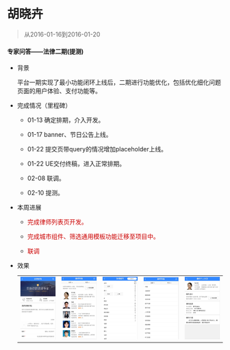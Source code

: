 # 胡晓卉

> 从2016-01-16到2016-01-20

#### 专家问答——法律二期(提测)

- 背景

    平台一期实现了最小功能闭环上线后，二期进行功能优化，包括优化细化问题页面的用户体验、支付功能等。

- 完成情况（里程碑）

    - 01-13 确定排期，介入开发。

    - 01-17 banner、节日公告上线。

    - 01-22 提交页带query的情况增加placeholder上线。

    - 01-22 UE交付终稿，进入正常排期。

	- 02-08 联调。
    
    - 02-10 提测。

- 本周进展
   
    - <p style="color:#c00">完成律师列表页开发。</p>

    - <p style="color:#c00">完成城市组件、筛选通用模板功能迁移至项目中。</p>
	- <p style="color:#c00">联调</p>

- 效果

    <table>
        <tr>
            <td>
                <img src="../2017-02-10/img/huxiaohui02/hxh35.png" width="200px">
            </td>
            <td>
                <img src="../2017-02-10/img/huxiaohui02/hxh36.png" width="200px">
            </td>
            <td>
                <img src="../2017-02-10/img/huxiaohui02/hxh37.png" width="200px">
            </td>
            <td>
                <img src="../2017-02-10/img/huxiaohui02/hxh38.png" width="200px">
            </td>
            <td>
                <img src="../2017-02-10/img/huxiaohui02/hxh39.png" width="200px">
            </td>
        </tr>
    </table>
